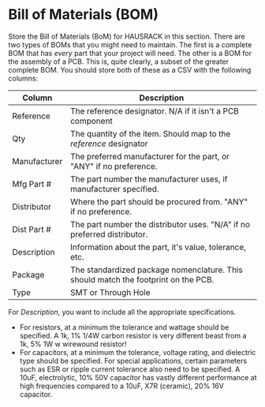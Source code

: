 # Bill of Materials (BOM)

Store the Bill of Materials (BoM) for HAUSRACK in this
section. There are two types of BOMs that you might need to maintain. The
first is a complete BOM that has _every_ part that your project will need.
The other is a BOM for the assembly of a PCB. This is, quite clearly, a
subset of the greater complete BOM. You should store both of these as a CSV
with the following columns:

| Column       | Description                                                                        |
|--------------|------------------------------------------------------------------------------------|
| Reference    | The reference designator. N/A if it isn't a PCB component                          |
| Qty          | The quantity of the item. Should map to the _reference_ designator                 |
| Manufacturer | The preferred manufacturer for the part, or "ANY" if no preference.                |
| Mfg Part #   | The part number the manufacturer uses, if manufacturer specified.                  |
| Distributor  | Where the part should be procured from. "ANY" if no preference.                    |
| Dist Part #  | The part number the distributor uses. "N/A" if no preferred distributor.           |                                             
| Description  | Information about the part, it's value, tolerance, etc.                            |
| Package      | The standardized package nomenclature. This should match the footprint on the PCB. |
| Type         | SMT or Through Hole                                                                |

For _Description_, you want to include all the appropriate specifications.

* For resistors, at a minimum the tolerance and wattage should be specified. 
  A 1k, 1% 1/4W carbon resistor is very different beast from a 1k, 5% 1W w
  wirewound resistor!
* For capacitors, at a minimum the tolerance, voltage rating, and dielectric 
  type should be specified. For special applications, certain parameters such 
  as ESR or ripple current tolerance also need to be specified. A 10uF, 
  electrolytic, 10% 50V capacitor has vastly different performance at high 
  frequencies compared to a 10uF, X7R (ceramic), 20% 16V capacitor.
